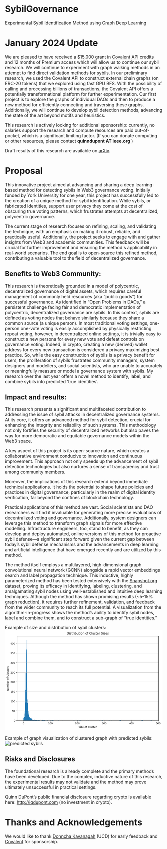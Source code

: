 # SybilGovernance
Experimental Sybil Identification Method using Graph Deep Learning

# January 2024 Update
We are pleased to have received a $15,000 grant in [Covalent API](https://www.covalenthq.com/) credits and 12 months of Premium access which will allow us to continue our sybil research. We will continue to experiment with graph walking methods in an attempt to find direct validation methods for sybils. In our preliminary research, we used the Covalent API to construct external chain graphs (on ERC-20 tokens) that we explored using fast GPU BFS. With the possibility of calling and processing billions of transactions, the Covalent API offers a potentially transformational platform for further experimentation. Our first project is to explore the graphs of individual DAOs and then to produce a new method for efficiently connecting and traversing these graphs. Additionally, we will continue to develop sybil detection methods, advancing the state of the art beyond motifs and heuristics. 

This research is actively looking for additional sponsorship: currently, no salaries support the research and compute resources are paid out-of-pocket, which is a significant limiting factor. (If you can donate computing or other resources, please contact **quinndupont AT ieee.org** )

Draft results of this research are available on [arXiv](https://arxiv.org/abs/2311.17929).

# Proposal
This innovative project aimed at advancing and sharing a deep learning-based method for detecting sybils in Web3 governance voting. Initially funded by York University for one year, this project has successfully led to the creation of a unique method for sybil identification. While sybils, or fabricated identities, support user privacy they come at the cost of obscuring true voting patterns, which frustrates attempts at decentralized, polycentric governance.

The current stage of research focuses on refining, scaling, and validating the technique, with an emphasis on making it robust, reliable, and practically useful. Additionally, the project seeks to engage with and gather insights from Web3 and academic communities. This feedback will be crucial for further improvement and ensuring the method's applicability in real-world scenarios. The end goal is to open-source this refined method, contributing a valuable tool to the field of decentralized governance.

## Benefits to Web3 Community:

This research is theoretically grounded in a model of polycentric, decentralized governance of digital assets, which requires careful management of commonly held resources (aka “public goods”) for successful governance. As identified in “Open Problems in DAOs,” a persistent challenge facing fair and democratic implementation of polycentric, decentralized governance are sybils. In this context, sybils are defined as voting nodes that behave similarly because they share a common source (a unique person). In most traditional voting settings, one-person one-vote voting is easily accomplished by physically restricting repeat voting, however, in decentralized online settings, it is trivially easy to construct a new persona for every new vote and defeat controls on governance voting. Indeed, in crypto, creating a new (derived) wallet address for every new transaction is considered a privacy maximizing best practice. So, while the easy construction of sybils is a privacy benefit for users, the proliferation of sybils frustrates community managers, system designers and modellers, and social scientists, who are unable to accurately or meaningfully measure or model a governance system with sybils. My research over the last year offers a novel method to identify, label, and combine sybils into predicted ‘true identities’. 

## Impact and results:

This research presents a significant and multifaceted contribution to addressing the issue of sybil attacks in decentralized governance systems. At its core, it offers an advanced method for sybil detection, crucial for enhancing the integrity and reliability of such systems. This methodology not only fortifies the security of decentralized networks but also paves the way for more democratic and equitable governance models within the Web3 space.

A key aspect of this project is its open-source nature, which creates a collaborative environment conducive to innovation and continuous improvement. This approach not only speeds up the advancement of sybil detection technologies but also nurtures a sense of transparency and trust among community members.

Moreover, the implications of this research extend beyond immediate technical applications. It holds the potential to shape future policies and practices in digital governance, particularly in the realm of digital identity verification, far beyond the confines of blockchain technology.

Practical applications of this method are vast. Social scientists and DAO researchers will find it invaluable for generating more precise evaluations of decentralized voting and governance. Additionally, system designers can leverage this method to transform graph signals for more effective modelling. Infrastructure engineers, too, stand to benefit, as they can develop and deploy automated, online versions of this method for proactive sybil defense—a significant step forward given the current gap between today’s sybil defense mechanisms and the advancements in deep learning and artificial intelligence that have emerged recently and are utilized by this method.

The method itself employs a multilayered, high-dimensional graph convolutional neural network (GCNN) alongside a rapid vector embeddings search and label propagation technique. This inductive, highly parameterized method has been tested extensively with the [Snapshot.org](http://snapshot.org/) dataset, proving its efficacy in identifying, labeling, clustering, and amalgamating sybil nodes using well-established and intuitive deep learning techniques. Although the method has shown promising results (~5-15% graph reduction), it requires further refinement, validation, and feedback from the wider community to reach its full potential. A visualization from the algorithm-in-progress shows the method’s ability to identify sybil nodes, label and combine them, and to construct a sub-graph of “true identities.” 

Example of size and distribution of sybil clusters:
![sybil clusters](https://github.com/quinndupont/SybilGovernance/blob/main/Cluster_distribution.png?raw=true)

Example of graph visualization of clustered graph with predicted sybils:
![predicted sybils](https://github.com/quinndupont/SybilGovernance/blob/main/185000_clustered_graph.png?raw=true)

## Risks and Disclosures

The foundational research is already complete and the primary methods have been developed. Due to the complex, inductive nature of this research, the experimental results may not validate and the method may prove ultimately unsuccessful in practical settings. 

Quinn DuPont’s public financial disclosure regarding crypto is available here: http://iqdupont.com (no investment in crypto).

# Thanks and Acknowledgements
We would like to thank [Donncha Kavanagah](https://people.ucd.ie/donncha.kavanagh) (UCD) for early feedback and [Covalent](https://www.covalenthq.com/) for sponsorship.

